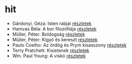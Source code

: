 # hit

- Gárdonyi, Géza: Isten rabjai [részletek](_details/%7Bopf.creator%7D.md#id_619)
- Hamvas Béla: A bor filozófiája [részletek](_details/%7Bopf.creator%7D.md#id_776)
- Müller, Péter: Boldogság [részletek](_details/%7Bopf.creator%7D.md#id_112)
- Müller, Péter: Kígyó és kereszt [részletek](_details/%7Bopf.creator%7D.md#id_113)
- Paulo Coelho: Az ördög és Prym kisasszony [részletek](_details/%7Bopf.creator%7D.md#id_262)
- Terry Pratchett: Kisistenek [részletek](_details/%7Bopf.creator%7D.md#id_761)
- Wm. Paul Young: A viskó [részletek](_details/%7Bopf.creator%7D.md#id_962)